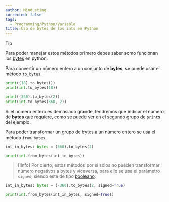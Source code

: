 ```yaml
---
author: Mindusting
corrected: false
tags:
  - Programming/Python/Variable
title: Uso de bytes de los ints en Python
---
```


>[!tip]
>Para poder manejar estos métodos primero debes saber somo funcionan los [bytes](../py_byte.md) en python.

Para convertir un número entero a un conjunto de **bytes**, se puede usar el método `to_bytes`.

```py
print((18).to_bytes())
print(int.to_bytes(18))

print((360).to_bytes(2))
print(int.to_bytes(360, 2))
```

Sí el número entero es demasiado grande, tendremos que indicar el número de **bytes** que requiere, como se puede ver en el segundo grupo de `print`s del ejemplo.

Para poder transformar un grupo de bytes a un número entero se usa el método `from_bytes`.

```py
int_in_bytes: bytes = (360).to_bytes(2)

print(int.from_bytes(int_in_bytes))
```

>[!info]
>Por cierto, estos métodos por sí solos no pueden transformar número negativos a bytes y viceversa, para ello se usa el parámetro `signed`, siendo este de tipo [booleano](../py_bool.md).

```py
int_in_bytes: bytes = (-360).to_bytes(2, signed=True)

print(int.from_bytes(int_in_bytes, signed=True))
```
